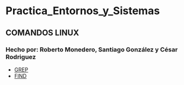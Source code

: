 # Practica_Entornos_y_Sistemas
## COMANDOS LINUX
### Hecho por: Roberto Monedero, Santiago González y César Rodriguez

- [GREP](https://github.com/Fixius50/practica_Entornos_y_Sistemas/blob/Roberto/GREP.HTML)
- [FIND](FIND.HTML)
